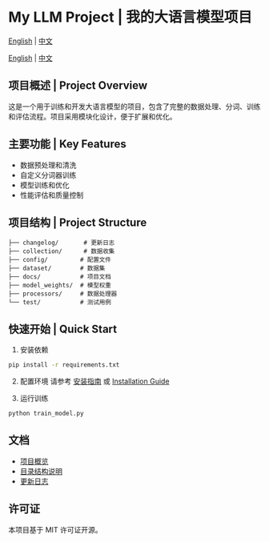 # My LLM Project | 我的大语言模型项目

[English](./README_en.md) | [中文](./README.md)


[English](./docs/en/README.md) | [中文](./README.md)

## 项目概述 | Project Overview

这是一个用于训练和开发大语言模型的项目，包含了完整的数据处理、分词、训练和评估流程。项目采用模块化设计，便于扩展和优化。

## 主要功能 | Key Features

- 数据预处理和清洗
- 自定义分词器训练
- 模型训练和优化
- 性能评估和质量控制

## 项目结构 | Project Structure

```
├── changelog/       # 更新日志
├── collection/      # 数据收集
├── config/         # 配置文件
├── dataset/        # 数据集
├── docs/           # 项目文档
├── model_weights/  # 模型权重
├── processors/     # 数据处理器
└── test/           # 测试用例
```

## 快速开始 | Quick Start

1. 安装依赖
```bash
pip install -r requirements.txt
```

2. 配置环境
请参考 [安装指南](./docs/cn/installation_guide.md) 或 [Installation Guide](./docs/en/installation_guide.md)

3. 运行训练
```bash
python train_model.py
```

## 文档

- [项目概览](./docs/project_overview.md)
- [目录结构说明](./docs/standards/directory_structure.md)
- [更新日志](./changelog/)

## 许可证

本项目基于 MIT 许可证开源。
